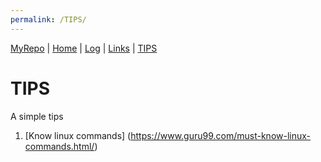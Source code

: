 ```yaml
---
permalink: /TIPS/
---
```


[MyRepo](https://github.com/billyvande/os212) | [Home](https://billyvande.github.io/os212/) | [Log](https://billyvande.github.io/os212/TXT/mylog.txt) |  [Links](https://billyvande.github.io/os212/LINKS/) | [TIPS](https://billyvande.github.io/os212/TIPS/)

# TIPS

A simple tips

1. [Know linux commands] (https://www.guru99.com/must-know-linux-commands.html/)
